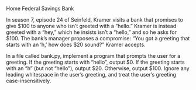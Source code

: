 Home Federal Savings Bank

In season 7, episode 24 of Seinfeld, Kramer visits a bank that promises to give $100 to anyone who isn’t greeted with a “hello.” Kramer is instead greeted with a “hey,” which he insists isn’t a “hello,” and so he asks for $100. The bank’s manager proposes a compromise: “You got a greeting that starts with an ‘h,’ how does $20 sound?” Kramer accepts.

In a file called bank.py, implement a program that prompts the user for a greeting. If the greeting starts with “hello”, output $0. If the greeting starts with an “h” (but not “hello”), output $20. Otherwise, output $100. Ignore any leading whitespace in the user’s greeting, and treat the user’s greeting case-insensitively.
